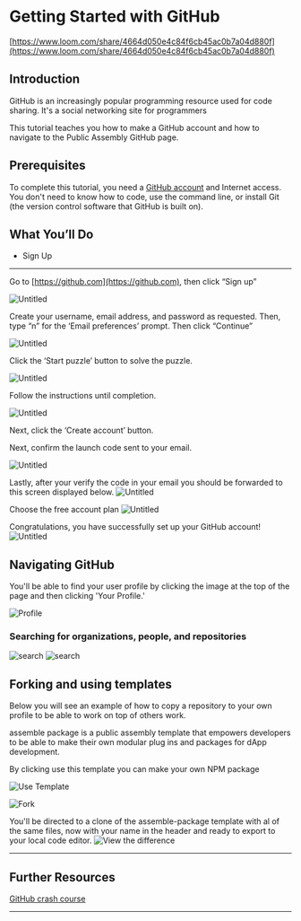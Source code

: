 # Getting Started with GitHub

[https://www.loom.com/share/4664d050e4c84f6cb45ac0b7a04d880f](https://www.loom.com/share/4664d050e4c84f6cb45ac0b7a04d880f)

## **Introduction**

GitHub is an increasingly popular programming resource used for code sharing. It's a social networking site for programmers

This tutorial teaches you how to make a GitHub account and how to navigate to the Public Assembly GitHub page.

## **Prerequisites**

To complete this tutorial, you need a [GitHub account](http://github.com/) and Internet access. You don't need to know how to code, use the command line, or install Git (the version control software that GitHub is built on).

## **What You’ll Do**

- Sign Up

---

Go to [https://github.com](https://github.com), then click “Sign up”

![Untitled](https://github.com/public-assembly/public-assembly-docs/blob/main/static/imgs/getting-started-with-github-assets/01.png)


Create your username, email address, and password as requested. Then, type “n” for the ‘Email preferences’ prompt. Then click “Continue”

![Untitled](https://github.com/public-assembly/public-assembly-docs/blob/main/static/imgs/getting-started-with-github-assets/02.png)


Click the ‘Start puzzle’ button to solve the puzzle.

![Untitled](https://github.com/public-assembly/public-assembly-docs/blob/main/static/imgs/getting-started-with-github-assets/03.png)


Follow the instructions until completion.

![Untitled](https://github.com/public-assembly/public-assembly-docs/blob/main/static/imgs/getting-started-with-github-assets/04.png)


Next, click the ‘Create account’ button.

Next, confirm the launch code sent to your email.

![Untitled](https://github.com/public-assembly/public-assembly-docs/blob/main/static/imgs/getting-started-with-github-assets/05.png)

Lastly, after your verify the code in your email you should be forwarded to this screen displayed below.
![Untitled](https://github.com/public-assembly/public-assembly-docs/blob/main/static/imgs/getting-started-with-github-assets/06.png)

Choose the free account plan
![Untitled](https://github.com/public-assembly/public-assembly-docs/blob/main/static/imgs/getting-started-with-github-assets/07.png)

Congratulations, you have successfully set up your GitHub account!
![Untitled](https://github.com/public-assembly/public-assembly-docs/blob/main/static/imgs/getting-started-with-github-assets/08.png)


## Navigating GitHub 

You'll be able to find your user profile by clicking the image at the top of the page and then clicking 'Your Profile.' 

![Profile](https://github.com/public-assembly/public-assembly-docs/blob/main/static/imgs/getting-started-with-github-assets/09.png)

### Searching for organizations, people, and repositories

![search](https://github.com/public-assembly/public-assembly-docs/blob/main/static/imgs/getting-started-with-github-assets/10.png)
![search](https://github.com/public-assembly/public-assembly-docs/blob/main/static/imgs/getting-started-with-github-assets/11.png)

## Forking and using templates

Below you will see an example of how to copy a repository to your own profile to be able to work on top of others work.

assemble package is a public assembly template that empowers developers to be able to make their own modular plug ins and packages for dApp development.

By clicking use this template you can make your own NPM package

![Use Template](https://github.com/public-assembly/public-assembly-docs/blob/main/static/imgs/getting-started-with-github-assets/12.png)

![Fork](https://github.com/public-assembly/public-assembly-docs/blob/main/static/imgs/getting-started-with-github-assets/13.png)


You'll be directed to a clone of the assemble-package template with al of the same files, now with your name in the header and ready to export to your local code editor.
![View the difference](https://github.com/public-assembly/public-assembly-docs/blob/main/static/imgs/getting-started-with-github-assets/14.png)


---

## **Further Resources**
[GitHub crash course](https://www.youtube.com/watch?v=g6JKWnz9YII)


---
